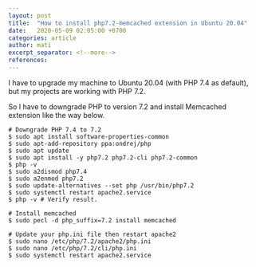 ```yaml
---
layout: post
title:  "How to install php7.2-memcached extension in Ubuntu 20.04"
date:   2020-05-09 02:05:00 +0700
categories: article
author: mati
excerpt_separator: <!--more-->
references:
---
```

I have to upgrade my machine to Ubuntu 20.04 (with PHP 7.4 as default), but my projects are working with PHP 7.2.
<!--more-->
So I have to downgrade PHP to version 7.2 and install Memcached extension like the way below.

```shell
# Downgrade PHP 7.4 to 7.2
$ sudo apt install software-properties-common
$ sudo apt-add-repository ppa:ondrej/php
$ sudo apt update
$ sudo apt install -y php7.2 php7.2-cli php7.2-common
$ php -v
$ sudo a2dismod php7.4
$ sudo a2enmod php7.2
$ sudo update-alternatives --set php /usr/bin/php7.2
$ sudo systemctl restart apache2.service
$ php -v # Verify result.

# Install memcached
$ sudo pecl -d php_suffix=7.2 install memcached

# Update your php.ini file then restart apache2
$ sudo nano /etc/php/7.2/apache2/php.ini
$ sudo nano /etc/php/7.2/cli/php.ini
$ sudo systemctl restart apache2.service
```